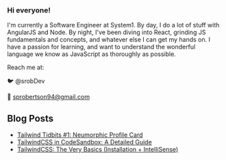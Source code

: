 ### Hi everyone! 

I'm currently a Software Engineer at System1. By day, I do a lot of stuff with AngularJS and Node.  By night, I've been diving into React, grinding JS fundamentals and concepts, and whatever else I can get my hands on.  I have a passion for learning, and want to understand the wonderful language we know as JavaScript as thoroughly as possible.

Reach me at:

🐦 @srobDev

📧 sprobertson94@gmail.com

## Blog Posts
<!-- HASHNODE:START -->
- [Tailwind Tidbits #1: Neumorphic Profile Card](https://srobdev.hashnode.dev/tailwind-tidbits-1-neumorphic-profile-card-ckdj0erwy011kz2s1gof2ao6g)
- [TailwindCSS in CodeSandbox: A Detailed Guide](https://srobdev.hashnode.dev/tailwindcss-in-codesandbox-a-detailed-guide-ckdqcyh9o03c5l9s1e4ui11xn)
- [TailwindCSS: The Very Basics (Installation + IntelliSense)](https://srobdev.hashnode.dev/tailwindcss-the-very-basics-installation-intellisense-ckdf25ild006xpts1c95j9r9d)
<!-- HASHNODE:END -->
<!--
**sRobDev/sRobDev** is a ✨ _special_ ✨ repository because its `README.md` (this file) appears on your GitHub profile.

Here are some ideas to get you started:

- 🔭 I’m currently working on ...
- 🌱 I’m currently learning ...
- 👯 I’m looking to collaborate on ...
- 🤔 I’m looking for help with ...
- 💬 Ask me about ...
- 📫 How to reach me: ...
- 😄 Pronouns: ...
- ⚡ Fun fact: ...
-->
